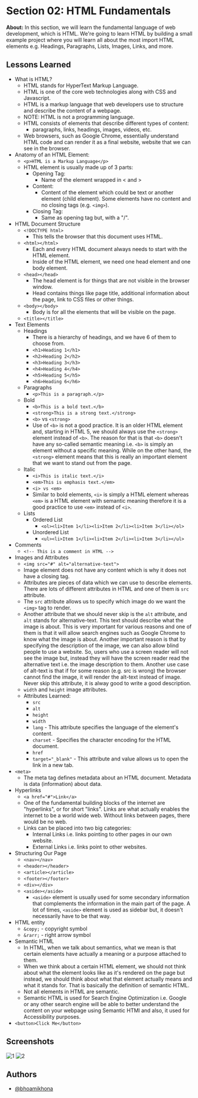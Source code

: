 # Section 02: HTML Fundamentals

**About:** In this section, we will learn the fundamental language of web development, which is HTML. We're going to learn HTML by building a small example project where you will learn all about the most import HTML elements e.g. Headings, Paragraphs, Lists, Images, Links, and more.

## Lessons Learned

- What is HTML?
  - HTML stands for HyperText Markup Language.
  - HTML is one of the core web technologies along with CSS and Javascript.
  - HTML is a markup language that web developers use to structure and describe the content of a webpage.
  - NOTE: HTML is not a programming language.
  - HTML consists of elements that describe different types of content:
    - paragraphs, links, headings, images, videos, etc.
  - Web browsers, such as Google Chrome, essentially understand HTML code and can render it as a final website, website that we can see in the browser.
- Anatomy of an HTML Element:
  - `<p>HTML is a Markup Language</p>`
  - HTML element is usually made up of 3 parts:
    - Opening Tag:
      - Name of the element wrapped in < and >
    - Content:
      - Content of the element which could be text or another element (child element). Some elements have no content and no closing tags (e.g. `<img>`).
    - Closing Tag:
      - Same as opening tag but, with a "/".
- HTML Document Structure
  - `<!DOCTYPE html>`
    - This tells the browser that this document uses HTML.
  - `<html></html>`
    - Each and every HTML document always needs to start with the HTML element.
    - Inside of the HTML element, we need one head element and one body element.
  - `<head></head>`
    - The head element is for things that are not visible in the browser window.
    - Head contains things like page title, additional information about the page, link to CSS files or other things.
  - `<body></body>`
    - Body is for all the elements that will be visible on the page.
  - `<title></title>`
- Text Elements
  - Headings
    - There is a hierarchy of headings, and we have 6 of them to choose from.
    - `<h1>Heading 1</h1>`
    - `<h2>Heading 2</h2>`
    - `<h3>Heading 3</h3>`
    - `<h4>Heading 4</h4>`
    - `<h5>Heading 5</h5>`
    - `<h6>Heading 6</h6>`
  - Paragraphs
    - `<p>This is a paragraph.</p>`
  - Bold
    - `<b>This is a bold text.</b>`
    - `<strong>This is a strong text.</strong>`
    - `<b>` vs `<strong>`
    - Use of `<b>` is not a good practice. It is an older HTML element and, starting in HTML 5, we should always use the `<strong>` element instead of `<b>`. The reason for that is that `<b>` doesn't have any so-called semantic meaning i.e. `<b>` is simply an element without a specific meaning. While on the other hand, the `<strong>` element means that this is really an important element that we want to stand out from the page.
  - Italic
    - `<i>This is italic text.</i>`
    - `<em>This is emphasis text.</em>`
    - `<i> vs <em>`
    - Similar to bold elements, `<i>` is simply a HTML element whereas `<em>` is a HTML element with semantic meaning therefore it is a good practice to use `<em>` instead of `<i>`.
  - Lists
    - Ordered List
      - `<ol><li>Item 1</li><li>Item 2</li><li>Item 3</li></ol>`
    - Unordered List
      - `<ul><li>Item 1</li><li>Item 2</li><li>Item 3</li></ul>`
- Comments
  - `<!-- This is a comment in HTML -->`
- Images and Attributes
  - `<img src="#" alt="alternative-text">`
  - Image element does not have any content which is why it does not have a closing tag.
  - Attributes are pieces of data which we can use to describe elements. There are lots of different attributes in HTML and one of them is `src` attribute.
  - The `src` attribute allows us to specify which image do we want the `<img>` tag to render.
  - Another attribute that we should never skip is the `alt` attribute, and `alt` stands for alternative-text. This text should describe what the image is about. This is very important for various reasons and one of them is that it will allow search engines such as Google Chrome to know what the image is about. Another important reason is that by specifying the description of the image, we can also allow blind people to use a website. So, users who use a screen reader will not see the image but, instead they will have the screen reader read the alternative text i.e. the image description to them. Another use case of alt-text is that if for some reason (e.g. src is wrong) the browser cannot find the image, it will render the alt-text instead of image. Never skip this attribute, it is alway good to write a good description.
  - `width` and `height` image attributes.
  - Attributes Learned:
    - `src`
    - `alt`
    - `height`
    - `width`
    - `lang` - This attribute specifies the language of the element's content.
    - `charset` - Specifies the character encoding for the HTML document.
    - `href`
    - `target="_blank"` - This attribute and value allows us to open the link in a new tab.
- `<meta>`
  - The meta tag defines metadata about an HTML document. Metadata is data (information) about data.
- Hyperlinks
  - `<a href="#">Link</a>`
  - One of the fundamental building blocks of the internet are "hyperlinks", or for short "links". Links are what actually enables the internet to be a world wide web. Without links between pages, there would be no web.
  - Links can be placed into two big categories:
    - Internal Links i.e. links pointing to other pages in our own website.
    - External Links i.e. links point to other websites.
- Structuring Our Page
  - `<nav></nav>`
  - `<header></header>`
  - `<article></article>`
  - `<footer></footer>`
  - `<div></div>`
  - `<aside></aside>`
    - `<aside>` element is usually used for some secondary information that complements the information in the main part of the page. A lot of times, `<aside>` element is used as sidebar but, it doesn't necessarily have to be that way.
- HTML entity
  - `&copy;` - copyright symbol
  - `&rarr;` - right arrow symbol
- Semantic HTML
  - In HTML, when we talk about semantics, what we mean is that certain elements have actually a meaning or a purpose attached to them.
  - When we think about a certain HTML element, we should not think about what the element looks like as it's rendered on the page but instead, we should think about what that element actually means and what it stands for. That is basically the definition of semantic HTML.
  - Not all elements in HTML are semantic.
  - Semantic HTML is used for Search Engine Optimization i.e. Google or any other search engine will be able to better understand the content on your webpage using Semantic HTMl and also, it used for Accessibility purposes.
- `<button>Click Me</button>`

## Screenshots

![1](https://user-images.githubusercontent.com/50435319/225617905-a99c1710-78c3-4225-9df0-47f5e8889d7a.PNG)
![2](https://user-images.githubusercontent.com/50435319/225617908-ebaab405-7162-463c-9528-fd74f6bf6df7.PNG)

## Authors

- [@bhoamikhona](https://github.com/bhoamikhona)

